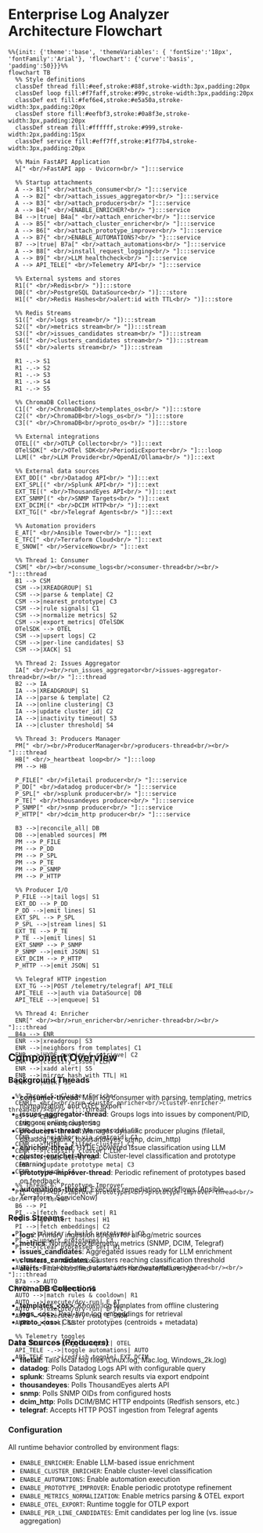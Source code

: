 # Enterprise Log Analyzer Architecture Flowchart

<div style="width: 100%; height: 2000px;">

```mermaid
%%{init: {'theme':'base', 'themeVariables': { 'fontSize':'18px', 'fontFamily':'Arial'}, 'flowchart': {'curve':'basis', 'padding':50}}}%%
flowchart TB
  %% Style definitions
  classDef thread fill:#eef,stroke:#88f,stroke-width:3px,padding:20px
  classDef loop fill:#f7faff,stroke:#99c,stroke-width:3px,padding:20px
  classDef ext fill:#fef6e4,stroke:#e5a50a,stroke-width:3px,padding:20px
  classDef store fill:#eefbf3,stroke:#0a8f3e,stroke-width:3px,padding:20px
  classDef stream fill:#ffffff,stroke:#999,stroke-width:2px,padding:15px
  classDef service fill:#eff7ff,stroke:#1f77b4,stroke-width:3px,padding:20px

  %% Main FastAPI Application
  A[" <br/>FastAPI app - Uvicorn<br/> "]:::service

  %% Startup attachments
  A --> B1[" <br/>attach_consumer<br/> "]:::service
  A --> B2[" <br/>attach_issues_aggregator<br/> "]:::service
  A --> B3[" <br/>attach_producers<br/> "]:::service
  A --> B4{" <br/>ENABLE_ENRICHER?<br/> "}:::service
  B4 -->|true| B4a[" <br/>attach_enricher<br/> "]:::service
  A --> B5[" <br/>attach_cluster_enricher<br/> "]:::service
  A --> B6[" <br/>attach_prototype_improver<br/> "]:::service
  A --> B7{" <br/>ENABLE_AUTOMATIONS?<br/> "}:::service
  B7 -->|true| B7a[" <br/>attach_automations<br/> "]:::service
  A --> B8[" <br/>install_request_logging<br/> "]:::service
  A --> B9[" <br/>LLM healthcheck<br/> "]:::service
  A --> API_TELE[" <br/>Telemetry API<br/> "]:::service

  %% External systems and stores
  R1[(" <br/>Redis<br/> ")]:::store
  DB[(" <br/>PostgreSQL DataSource<br/> ")]:::store
  H1[(" <br/>Redis Hashes<br/>alert:id with TTL<br/> ")]:::store

  %% Redis Streams
  S1([" <br/>logs stream<br/> "]):::stream
  S2([" <br/>metrics stream<br/> "]):::stream
  S3([" <br/>issues_candidates stream<br/> "]):::stream
  S4([" <br/>clusters_candidates stream<br/> "]):::stream
  S5([" <br/>alerts stream<br/> "]):::stream
  
  R1 -.-> S1
  R1 -.-> S2
  R1 -.-> S3
  R1 -.-> S4
  R1 -.-> S5

  %% ChromaDB Collections
  C1[(" <br/>ChromaDB<br/>templates_os<br/> ")]:::store
  C2[(" <br/>ChromaDB<br/>logs_os<br/> ")]:::store
  C3[(" <br/>ChromaDB<br/>proto_os<br/> ")]:::store

  %% External integrations
  OTEL[(" <br/>OTLP Collector<br/> ")]:::ext
  OTelSDK[" <br/>OTel SDK<br/>PeriodicExporter<br/> "]:::loop
  LLM[(" <br/>LLM Provider<br/>OpenAI/Ollama<br/> ")]:::ext

  %% External data sources
  EXT_DD[(" <br/>Datadog API<br/> ")]:::ext
  EXT_SPL[(" <br/>Splunk API<br/> ")]:::ext
  EXT_TE[(" <br/>ThousandEyes API<br/> ")]:::ext
  EXT_SNMP[(" <br/>SNMP Targets<br/> ")]:::ext
  EXT_DCIM[(" <br/>DCIM HTTP<br/> ")]:::ext
  EXT_TG[(" <br/>Telegraf Agents<br/> ")]:::ext

  %% Automation providers
  E_AT[" <br/>Ansible Tower<br/> "]:::ext
  E_TFC[" <br/>Terraform Cloud<br/> "]:::ext
  E_SNOW[" <br/>ServiceNow<br/> "]:::ext

  %% Thread 1: Consumer
  CSM[" <br/><br/>consume_logs<br/>consumer-thread<br/><br/> "]:::thread
  B1 --> CSM
  CSM -->|XREADGROUP| S1
  CSM -->|parse & template| C2
  CSM -->|nearest_prototype| C3
  CSM -->|rule signals| C1
  CSM -->|normalize metrics| S2
  CSM -->|export_metrics| OTelSDK
  OTelSDK --> OTEL
  CSM -->|upsert logs| C2
  CSM -->|per-line candidates| S3
  CSM -->|XACK| S1

  %% Thread 2: Issues Aggregator
  IA[" <br/><br/>run_issues_aggregator<br/>issues-aggregator-thread<br/><br/> "]:::thread
  B2 --> IA
  IA -->|XREADGROUP| S1
  IA -->|parse & template| C2
  IA -->|online clustering| C3
  IA -->|update cluster_id| C2
  IA -->|inactivity timeout| S3
  IA -->|cluster threshold| S4

  %% Thread 3: Producers Manager
  PM[" <br/><br/>ProducerManager<br/>producers-thread<br/><br/> "]:::thread
  HB[" <br/>_heartbeat loop<br/> "]:::loop
  PM --> HB
  
  P_FILE[" <br/>filetail producer<br/> "]:::service
  P_DD[" <br/>datadog producer<br/> "]:::service
  P_SPL[" <br/>splunk producer<br/> "]:::service
  P_TE[" <br/>thousandeyes producer<br/> "]:::service
  P_SNMP[" <br/>snmp producer<br/> "]:::service
  P_HTTP[" <br/>dcim_http producer<br/> "]:::service

  B3 -->|reconcile_all| DB
  DB -->|enabled sources| PM
  PM --> P_FILE
  PM --> P_DD
  PM --> P_SPL
  PM --> P_TE
  PM --> P_SNMP
  PM --> P_HTTP

  %% Producer I/O
  P_FILE -->|tail logs| S1
  EXT_DD --> P_DD
  P_DD -->|emit lines| S1
  EXT_SPL --> P_SPL
  P_SPL -->|stream lines| S1
  EXT_TE --> P_TE
  P_TE -->|emit lines| S1
  EXT_SNMP --> P_SNMP
  P_SNMP -->|emit JSON| S1
  EXT_DCIM --> P_HTTP
  P_HTTP -->|emit JSON| S1

  %% Telegraf HTTP ingestion
  EXT_TG -->|POST /telemetry/telegraf| API_TELE
  API_TELE -->|auth via DataSource| DB
  API_TELE -->|enqueue| S1

  %% Thread 4: Enricher
  ENR[" <br/><br/>run_enricher<br/>enricher-thread<br/><br/> "]:::thread
  B4a --> ENR
  ENR -->|xreadgroup| S3
  ENR -->|neighbors from templates| C1
  ENR -->|HYDE queries & retrieve| C2
  ENR -->|classify_issue| LLM
  ENR -->|xadd alert| S5
  ENR -->|mirror hash with TTL| H1
  ENR -->|xack| S3

  %% Thread 5: Cluster Enricher
  CENR[" <br/><br/>run_cluster_enricher<br/>cluster-enricher-thread<br/><br/> "]:::thread
  B5 --> CENR
  CENR -->|xreadgroup| S4
  CENR -->|get prototype centroid| C3
  CENR -->|neighbors via centroid| C1
  CENR -->|HYDE + filter cluster| C2
  CENR -->|classify_cluster| LLM
  CENR -->|xadd alert| S5
  CENR -->|update prototype meta| C3
  CENR -->|xack| S4

  %% Thread 6: Prototype Improver
  PI[" <br/><br/>improve_prototypes<br/>prototype-improver-thread<br/><br/> "]:::thread
  B6 --> PI
  PI -->|fetch feedback set| R1
  PI -->|get alert hashes| H1
  PI -->|fetch embeddings| C2
  PI -->|cluster & build prototypes| C3
  PI -->|upsert prototypes| C3
  PI -->|clear processed set| R1

  %% Thread 7: Automations
  AUTO[" <br/><br/>run_automations<br/>automations-thread<br/><br/> "]:::thread
  B7a --> AUTO
  AUTO -->|xreadgroup| S5
  AUTO -->|match rules & cooldown| R1
  AUTO -->|execute/dry-run| E_AT
  AUTO -->|execute/dry-run| E_TFC
  AUTO -->|execute/dry-run| E_SNOW
  AUTO -->|xack| S5

  %% Telemetry toggles
  API_TELE -.->|toggle export| OTEL
  API_TELE -.->|toggle automations| AUTO
  API_TELE -.->|redfish toggle| EXT_DCIM
```

</div>

---

## Component Overview

### Background Threads
- **consumer-thread**: Main log consumer with parsing, templating, metrics normalization, and OTEL export
- **issues-aggregator-thread**: Groups logs into issues by component/PID, triggers online clustering
- **producers-thread**: Manages dynamic producer plugins (filetail, datadog, splunk, thousandeyes, snmp, dcim_http)
- **enricher-thread**: HYDE-powered issue classification using LLM
- **cluster-enricher-thread**: Cluster-level classification and prototype learning
- **prototype-improver-thread**: Periodic refinement of prototypes based on feedback
- **automations-thread**: Executes remediation workflows (Ansible, Terraform, ServiceNow)

### Redis Streams
- **logs**: Primary ingestion stream for all log/metric sources
- **metrics**: Normalized telemetry metrics (SNMP, DCIM, Telegraf)
- **issues_candidates**: Aggregated issues ready for LLM enrichment
- **clusters_candidates**: Clusters reaching classification threshold
- **alerts**: Final classified alerts with hardware/failure type

### ChromaDB Collections
- **templates_\<os\>**: Known log templates from offline clustering
- **logs_\<os\>**: Real-time log embeddings for retrieval
- **proto_\<os\>**: Cluster prototypes (centroids + metadata)

### Data Sources (Producers)
- **filetail**: Tails local log files (Linux.log, Mac.log, Windows_2k.log)
- **datadog**: Polls Datadog Logs API with configurable query
- **splunk**: Streams Splunk search results via export endpoint
- **thousandeyes**: Polls ThousandEyes alerts API
- **snmp**: Polls SNMP OIDs from configured hosts
- **dcim_http**: Polls DCIM/BMC HTTP endpoints (Redfish sensors, etc.)
- **telegraf**: Accepts HTTP POST ingestion from Telegraf agents

### Configuration
All runtime behavior controlled by environment flags:
- `ENABLE_ENRICHER`: Enable LLM-based issue enrichment
- `ENABLE_CLUSTER_ENRICHER`: Enable cluster-level classification
- `ENABLE_AUTOMATIONS`: Enable automation execution
- `ENABLE_PROTOTYPE_IMPROVER`: Enable periodic prototype refinement
- `ENABLE_METRICS_NORMALIZATION`: Enable metrics parsing & OTEL export
- `ENABLE_OTEL_EXPORT`: Runtime toggle for OTLP export
- `ENABLE_PER_LINE_CANDIDATES`: Emit candidates per log line (vs. issue aggregation)
